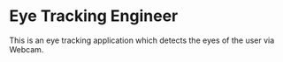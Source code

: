 # Eye Tracking Engineer
This is an eye tracking application which detects the eyes of the user via Webcam.
